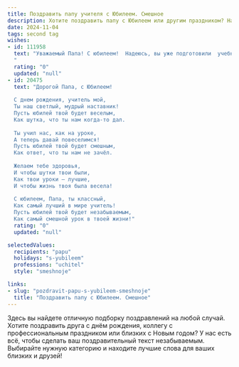 ```yaml
---
title: Поздравить папу учителя с Юбилеем. Смешное
description: Хотите поздравить папу с Юбилеем или другим праздником? Наш ИИ создаст незабываемое поздравление, а вы обязательно выделитесь среди других.  
date: 2024-11-04
tags: second tag
wishes:
- id: 111958
  text: "Уважаемый Папа! С юбилеем!  Надеюсь, вы уже подготовили  учебный план на ближайшие лет пятьдесят –  ведь столько еще  \"уроков жизни\"  перед вами!  Пусть ваша жизнь будет такой же интересной и полной неожиданных оценок, как и ваши лучшие уроки, но только с твердыми пятёрками и  без домашних заданий!  С праздником, дорогой учитель и потрясающий папа!
  "
  rating: "0"
  updated: "null"
- id: 20475
  text: "Дорогой Папа, с Юбилеем!
  
  С днем рождения, учитель мой,
  Ты наш светлый, мудрый наставник!
  Пусть юбилей твой будет веселым,
  Как шутка, что ты нам когда-то дал.
  
  Ты учил нас, как на уроке,
  А теперь давай повеселимся!
  Пусть юбилей твой будет смешным,
  Как ответ, что ты нам не зачёл.
  
  Желаем тебе здоровья,
  И чтобы шутки твои были,
  Как твои уроки – лучшие,
  И чтобы жизнь твоя была весела!
  
  С юбилеем, Папа, ты классный,
  Как самый лучший в мире учитель!
  Пусть юбилей твой будет незабываемым,
  Как самый смешной урок в твоей жизни!"
  rating: "0"
  updated: "null"

selectedValues:
  recipients: "papu"
  holidays: "s-yubileem"
  professions: "uchitel"
  style: "smeshnoje"

links:
- slug: "pozdravit-papu-s-yubileem-smeshnoje"
  title: "Поздравить папу с Юбилеем. Смешное"
---
```


Здесь вы найдете отличную подборку поздравлений на любой случай.
Хотите поздравить друга с днём рождения, коллегу с профессиональным праздником или близких с Новым годом? У нас есть всё, чтобы сделать ваш поздравительный текст незабываемым. Выбирайте нужную категорию и находите лучшие слова для ваших близких и друзей!
